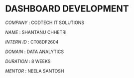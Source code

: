 # DASHBOARD DEVELOPMENT

*COMPANY* : CODTECH IT SOLUTIONS

*NAME* : SHANTANU CHHETRI

*INTERN ID* : CT08DF2604

*DOMAIN* : DATA ANALYTICS

*DURATION* : 8 WEEKS

*MENTOR* : NEELA SANTOSH
